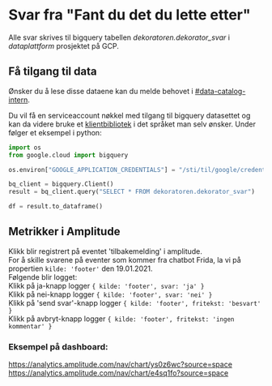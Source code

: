 # Svar fra "Fant du det du lette etter"
Alle svar skrives til bigquery tabellen _dekoratoren.dekorator_svar_ i _dataplattform_ prosjektet på GCP.

## Få tilgang til data
Ønsker du å lese disse dataene kan du melde behovet i [#data-catalog-intern](https://nav-it.slack.com/archives/CQ9SV9DNE).


Du vil få en serviceaccount nøkkel med tilgang til bigquery datasettet og kan da videre bruke
et [klientbibliotek](https://cloud.google.com/bigquery/docs/reference/libraries) i det språket man selv ønsker.
Under følger et eksempel i python:
````python
import os
from google.cloud import bigquery

os.environ["GOOGLE_APPLICATION_CREDENTIALS"] = "/sti/til/google/credentials.json"

bq_client = bigquery.Client()
result = bq_client.query("SELECT * FROM dekoratoren.dekorator_svar")

df = result.to_dataframe()
````

## Metrikker i Amplitude
Klikk blir registrert på eventet 'tilbakemelding' i amplitude.  
For å skille svarene på eventer som kommer fra chatbot Frida, la vi på propertien ```kilde: 'footer'``` den 19.01.2021.  
Følgende blir logget:     
Klikk på ja-knapp logger ```{ kilde: 'footer', svar: 'ja' }```  
Klikk på nei-knapp logger ```{ kilde: 'footer', svar: 'nei' }```  
Klikk på 'send svar'-knapp logger ```{ kilde: 'footer', fritekst: 'besvart' }```  
Klikk på avbryt-knapp logger ```{ kilde: 'footer', fritekst: 'ingen kommentar' }```  

### Eksempel på dashboard:  
https://analytics.amplitude.com/nav/chart/ys0z6wc?source=space  
https://analytics.amplitude.com/nav/chart/e4sq1fo?source=space  


